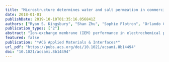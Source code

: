 ```yaml
---
title: "Microstructure determines water and salt permeation in commercial ion exchange membranes"
date: 2018-01-01
publishDate: 2019-10-10T01:35:16.056841Z
authors: ["Ryan S. Kingsbury", "Shan Zhu", "Sophie Flotron", "Orlando Coronell"]
publication_types: ["2"]
abstract: "Ion-exchange membrane (IEM) performance in electrochemical processes such as fuel cells, redox flow batteries, or reverse electrodialysis (RED) is typically quantified through membrane selectivity and conductivity, which together determine the energy efficiency. However, water and co-ion transport (i.e., osmosis and salt diffusion/fuel crossover) also impact energy efficiency by allowing uncontrolled mixing of the electrolyte solutions to occur. For example, in RED with hypersaline water sources, uncontrolled mixing consumes 20–50% of the available mixing energy. Thus, in addition to high selectivity and high conductivity, it is desirable for IEMs to have low permeability to water and salt to minimize energy losses. Unfortunately, there is very little quantitative water and salt permeability information available for commercial IEMs, making it difficult to select the best membrane for a particular application. Accordingly, we measured the water and salt transport properties of 20 commercial IEMs and analyzed the relationships between permeability, diffusion, and partitioning according to the solution-diffusion model. We found that water and salt permeance vary over several orders of magnitude among commercial IEMs, making some membranes better suited than others to electrochemical processes that involve high salt concentrations and/or concentration gradients. Water and salt diffusion coefficients were found to be the principal factors contributing to the differences in permeance among commercial IEMs. We also observed that water and salt permeability were highly correlated to one another for all IEMs studied, regardless of polymer type or reinforcement. This finding suggests that transport of mobile salt in IEMs is governed by the microstructure of the membrane and provides clear evidence that mobile salt does not interact strongly with polymer chains in highly swollen IEMs."
featured: false
publication: "*ACS Applied Materials & Interfaces*"
url_pdf: "https://pubs.acs.org/doi/10.1021/acsami.8b14494"
doi: "10.1021/acsami.8b14494"
---
```


